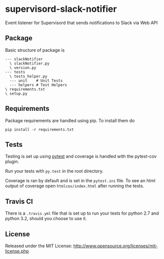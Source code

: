 supervisord-slack-notifier
==========================

Event listener for Supervisord that sends notifications to Slack via Web API

## Package

Basic structure of package is

```
--- slackNotifier
  \ slackNotifier.py
  \ version.py
--- tests
  \ tests_helper.py
  --- unit    # Unit Tests
  --- helpers # Test Helpers
\ requirements.txt
\ setup.py
```

## Requirements

Package requirements are handled using pip. To install them do

```
pip install -r requirements.txt
```

## Tests

Testing is set up using [pytest](http://pytest.org) and coverage is handled
with the pytest-cov plugin.

Run your tests with ```py.test``` in the root directory.

Coverage is ran by default and is set in the ```pytest.ini``` file.
To see an html output of coverage open ```htmlcov/index.html``` after running the tests.

## Travis CI

There is a ```.travis.yml``` file that is set up to run your tests for python 2.7
and python 3.2, should you choose to use it.

## License

Released under the MIT License: http://www.opensource.org/licenses/mit-license.php
